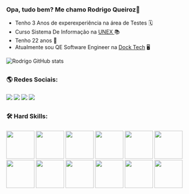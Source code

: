 ### Opa, tudo bem? Me chamo Rodrigo Queiroz👋

- Tenho 3 Anos de experexperiência na área de Testes 🗓️
- Curso Sistema De Informação na <a href="https://www.instagram.com/unex.oficial/">UNEX </a> 📚
- Tenho 22 anos 🎂
- Atualmente sou QE Software Engineer na <a href="https://www.instagram.com/docktech_/">Dock Tech</a> 🖥️

![Rodrigo GitHub stats](https://github-readme-stats.vercel.app/api?username=rodrigoqueir0z&theme=dark&show_icons=true)

##

### 🌎 Redes Sociais: <h3>

<div>
  
  <a href="https://www.linkedin.com/in/rodrigo-queiroz-5a36521ba/" target="_blank"><img src="https://img.shields.io/badge/LinkedIn-0077B5?style=for-the-badge&logo=linkedin&logoColor=white"></a>
  <a href="mailto:rodrigo.queirozcontato@gmail.com"><img src="https://img.shields.io/badge/Gmail-D14836?style=for-the-badge&logo=gmail&logoColor=white"></a>
  <a href="https://www.instagram.com/rodrigocabralqueiroz/"><img src="https://img.shields.io/badge/Instagram-E4405F?style=for-the-badge&logo=instagram&logoColor=white"></a>
  <a href="https://github.com/RodrigoQueir0z"><img src="https://img.shields.io/badge/GitHub-100000?style=for-the-badge&logo=github&logoColor=white"></a>
  
<div>

##

  ### 🛠️ Hard Skills: <h3>
  
  <link rel="stylesheet" href="https://cdn.jsdelivr.net/gh/devicons/devicon@v2.15.1/devicon.min.css">
  <img heigth=75 width=75 src="https://cdn.jsdelivr.net/gh/devicons/devicon/icons/python/python-original.svg" />
  <img heigth=75 width=75 src="https://cdn.jsdelivr.net/gh/devicons/devicon/icons/mysql/mysql-original-wordmark.svg" />
  <img heigth=75 width=75 src="https://cdn.jsdelivr.net/gh/devicons/devicon/icons/postgresql/postgresql-original-wordmark.svg" />
  <img heigth=75 width=75 src="https://cdn.jsdelivr.net/gh/devicons/devicon/icons/azure/azure-original-wordmark.svg" />
  <img heigth=75 width=75 src="https://cdn.jsdelivr.net/gh/devicons/devicon/icons/canva/canva-original.svg" />
  <img heigth=75 width=75 src="https://cdn.jsdelivr.net/gh/devicons/devicon/icons/css3/css3-original-wordmark.svg" />
  <img heigth=75 width=75 src="https://cdn.jsdelivr.net/gh/devicons/devicon/icons/html5/html5-plain-wordmark.svg" />
  <img heigth=75 width=75 src="https://cdn.jsdelivr.net/gh/devicons/devicon/icons/javascript/javascript-original.svg" />
  <img heigth=75 width=75 src="https://cdn.jsdelivr.net/gh/devicons/devicon/icons/photoshop/photoshop-line.svg" />
  <img heigth=75 width=75 src="https://cdn.jsdelivr.net/gh/devicons/devicon/icons/selenium/selenium-original.svg" />
  <img heigth=75 width=75 src="https://cdn.jsdelivr.net/gh/devicons/devicon/icons/vscode/vscode-original-wordmark.svg" />
  <img heigth=75 width=75 src="https://cdn.jsdelivr.net/gh/devicons/devicon/icons/anaconda/anaconda-original-wordmark.svg" />
  
##
<!--

  ### Soft Skills: <h3>
  
  <img heigth=75 width=75 src="https://cdn.discordapp.com/attachments/1045703931789066340/1112935516762034306/uma_nova_delicia.png" />

  <!--
  
  <img heigth="100" width="100" align="center" alt="Mds_cachorro_lindo" src="https://cdn.discordapp.com/attachments/1045703931789066340/1112930901073084436/giphy.gif" />
  
--!>
